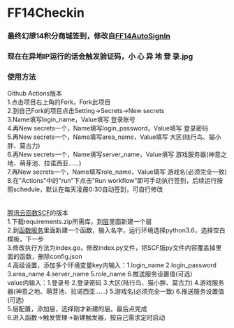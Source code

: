 # FF14Checkin
### 最终幻想14积分商城签到，修改自[FF14AutoSignIn](https://github.com/renchangjiu/FF14AutoSignIn)<br>
### 现在在异地IP运行的话会触发验证码，小  心  异  地  登  录.jpg<br>
### 使用方法<br>
Github Actions版本<br>
1.点击项目右上角的Fork，Fork此项目<br>
2.到自己Fork的项目点击Setting→Secrets→New secrets<br>
3.Name填写login_name，Value填写 登录账号<br>
4.再New secrets一个，Name填写login_password，Value填写 登录密码<br>
5.再New secrets一个，Name填写area_name，Value填写 大区(陆行鸟、猫小胖、莫古力)<br>
6.再New secrets一个，Name填写server_name，Value填写 游戏服务器(神意之地、萌芽池、拉诺西亚……)<br>
7.再New secrets一个，Name填写role_name，Value填写 游戏名(必须完全一致)<br>
8.在"Actions"中的"run"下点击"Run workflow"即可手动执行签到，后续运行按照schedule，默认在每天凌晨0:30自动签到，可自行修改<br>
<br>
<br>
[腾讯云函数SCF](https://console.cloud.tencent.com/scf/index)的版本<br>
1.下载requirements.zip所需库，到[层](https://console.cloud.tencent.com/scf/layer)里面新建一个层<br>
2.到[函数服务](https://console.cloud.tencent.com/scf/list)里面新建一个函数，输入名字，运行环境选择python3.6，选择空白模板，下一步<br>
3.修改执行方法为index.go，修改index.py文件，把SCF版py文件内容覆盖掉里面的函数，删除config.json<br>
4.高级设置，添加多个环境变量key内输入：1.login_name 2.login_password 3.area_name 4.server_name 5.role_name 6.推送服务设置值(可选)<br>
value内输入：1.登录号 2.登录密码 3.大区(陆行鸟、猫小胖、莫古力) 4.游戏服务器(神意之地、萌芽池、拉诺西亚……) 5.游戏名(必须完全一致) 6.推送服务设置值(可选)<br>
5.层配置，添加层，选择刚才新建的层。最后点完成<br>
6.进入函数→触发管理→新建触发器，按自己需求定时启动<br>